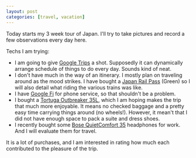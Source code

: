 ```yaml
---
layout: post
categories: [travel, vacation]
---
```


Today starts my 3 week tour of Japan. I'll try to take pictures and record a few observations every day here.

Techs I am trying:
* I am going to give [Google Trips](https://get.google.com/trips/) a shot. Supposedly it can dynamically arrange schedule of things to do every day. Sounds kind of neat.
* I don't have much in the way of an itinerary. I mostly plan on traveling around as the mood strikes. I have bought a [Japan Rail Pass](http://www.japanrailpass.net/en/) (Green) so I will also detail what riding the various trains was like.
* I have [Google Fi](https://fi.google.com/account) for phone service, so that shouldn't be a problem.
* I bought a [Tortuga Outbreaker 35L](http://www.tortugabackpacks.com/products/outbreaker-travel-backpack?variant=26900597257), which I am hoping makes the trip that much more enjoyable. It means no checked baggage and a pretty easy time carrying things around (no wheels!). However, it mean't that I did not have enough space to pack a suite and dress shoes.
* I recently bought some [Bose QuietComfort 35](https://www.amazon.com/gp/product/B01E3SNO1G/ref=od_aui_detailpages00?ie=UTF8&psc=1) headphones for work. And I will evaluate them for travel.

It is a lot of purchases, and I am interested in rating how much each contributed to the pleasure of the trip.
